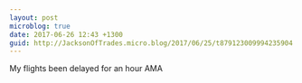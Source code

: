 ```yaml
---
layout: post
microblog: true
date: 2017-06-26 12:43 +1300
guid: http://JacksonOfTrades.micro.blog/2017/06/25/t879123009994235904.html
---
```

My flights been delayed for an hour AMA

